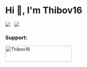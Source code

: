 <h1 align="left">Hi 👋, I'm Thibov16</h1>

<div>
    <a href="https://github.com/thibov16" alt="Thibov16's GitHub stats"><img align=top src="https://github-readme-stats.vercel.app/api?username=thibov16&count_private=true&show_icons=true&theme=discord_old_blurple"/></a>
    &nbsp;
    <a href="https://github.com/thibov16" alt="Top Langs"><img align=top src="https://github-readme-stats.vercel.app/api/top-langs/?username=thibov16&layout=compact&theme=discord_old_blurple"/></a>
<div>

<h3 align="left">Support:</h3>
<p><a href="https://www.buymeacoffee.com/Thibov16"> <img align="left" src="https://cdn.buymeacoffee.com/buttons/v2/default-yellow.png" height="50" width="210" alt="Thibov16" /></a></p><br><br>
